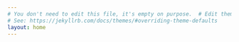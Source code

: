 ```yaml
---
# You don't need to edit this file, it's empty on purpose.  # Edit theme's home layout instead if you wanna make some changes
# See: https://jekyllrb.com/docs/themes/#overriding-theme-defaults
layout: home
---
```

